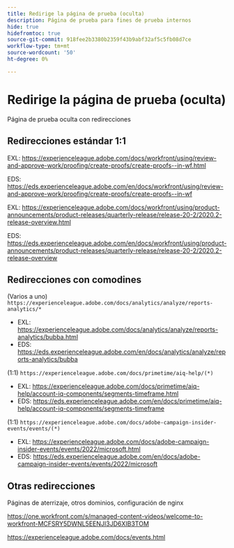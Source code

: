```yaml
---
title: Redirige la página de prueba (oculta)
description: Página de prueba para fines de prueba internos
hide: true
hidefromtoc: true
source-git-commit: 918fee2b3380b2359f43b9abf32af5c5fb08d7ce
workflow-type: tm+mt
source-wordcount: '50'
ht-degree: 0%

---
```


# Redirige la página de prueba (oculta)

Página de prueba oculta con redirecciones

## Redirecciones estándar 1:1

EXL: <https://experienceleague.adobe.com/docs/workfront/using/review-and-approve-work/proofing/create-proofs/create-proofs--in-wf.html>

EDS: <https://eds.experienceleague.adobe.com/en/docs/workfront/using/review-and-approve-work/proofing/create-proofs/create-proofs--in-wf>

EXL: <https://experienceleague.adobe.com/docs/workfront/using/product-announcements/product-releases/quarterly-release/release-20-2/2020.2-release-overview.html>

EDS: <https://eds.experienceleague.adobe.com/en/docs/workfront/using/product-announcements/product-releases/quarterly-release/release-20-2/2020.2-release-overview>

## Redirecciones con comodines

(Varios a uno) `https://experienceleague.adobe.com/docs/analytics/analyze/reports-analytics/*`

* EXL: <https://experienceleague.adobe.com/docs/analytics/analyze/reports-analytics/bubba.html>
* EDS: <https://eds.experienceleague.adobe.com/en/docs/analytics/analyze/reports-analytics/bubba>

(1:1) `https://experienceleague.adobe.com/docs/primetime/aiq-help/(*)`

* EXL: <https://experienceleague.adobe.com/docs/primetime/aiq-help/account-iq-components/segments-timeframe.html>
* EDS: <https://eds.experienceleague.adobe.com/en/docs/primetime/aiq-help/account-iq-components/segments-timeframe>

(1:1) `https://experienceleague.adobe.com/docs/adobe-campaign-insider-events/events/(*)`

* EXL: <https://experienceleague.adobe.com/docs/adobe-campaign-insider-events/events/2022/microsoft.html>
* EDS: <https://eds.experienceleague.adobe.com/en/docs/adobe-campaign-insider-events/events/2022/microsoft>

## Otras redirecciones

Páginas de aterrizaje, otros dominios, configuración de nginx

<https://one.workfront.com/s/managed-content-videos/welcome-to-workfront-MCFSRY5DWNL5EENJI3JD6XIB3TOM>

<https://experienceleague.adobe.com/docs/events.html>
